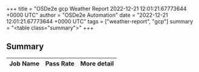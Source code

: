 +++
title = "OSDe2e gcp Weather Report 2022-12-21 12:01:21.67773644 +0000 UTC"
author = "OSDe2e Automation"
date = "2022-12-21 12:01:21.67773644 +0000 UTC"
tags = ["weather-report", "gcp"]
summary = "<table class=\"summary\"></table>"
+++
## Summary

| Job Name | Pass Rate | More detail |
|----------|-----------|-------------|




